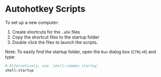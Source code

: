 # Autohotkey Scripts

To set up a new computer:

1. Create shortcuts for the `.ahk` files
2. Copy the shortcut files to the startup folder
3. Double click the files to launch the scripts.

Note: To easily find the startup folder, open the `Run` dialog box (`CTRL+R`) and type:

```bash
# Alternatively, use `shell:common startup`
shell:startup
```
